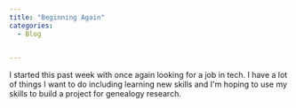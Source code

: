 ```yaml
---
title: "Beginning Again"
categories:
  - Blog

  
---
```

I started this past week with once again looking for a job in tech. I have a lot of things I want to do including learning new skills and I'm hoping to use my skills to build a project for genealogy research. 